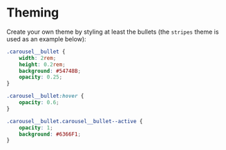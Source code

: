 # Theming

Create your own theme by styling at least the bullets (the `stripes` theme is used as an example below):

```css
.carousel__bullet {
    width: 2rem;
    height: 0.2rem;
    background: #54748B;
    opacity: 0.25;
}

.carousel__bullet:hover {
    opacity: 0.6;
}

.carousel__bullet.carousel__bullet--active {
    opacity: 1;
    background: #6366F1;
}
```
